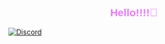 <h2 style="font-family: 'Lilita One', sans-serif; color: #eb76ff; text-align: center;">Hello!!!!👋</h2>

[![Discord](https://img.shields.io/discord/1203767982157733888)](https://discord.gg/QMK6YAZ2UQ)